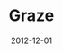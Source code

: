 ---
title: Graze
client: Red Ant / Graze
type: native
typedesc: Native mobile app
description: Discover the joy of tasty, wholesome snacks posted to you through your letterbox. I worked on one of the earliest versions of the Graze mobile app.
date: 2012-12-01
casestudy: false
---